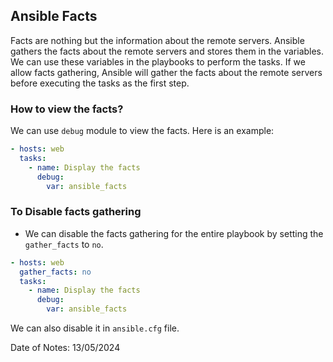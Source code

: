## Ansible Facts

Facts are nothing but the information about the remote servers. Ansible gathers the facts about the remote servers and stores them in the variables. We can use these variables in the playbooks to perform the tasks. If we allow facts gathering, Ansible will gather the facts about the remote servers before executing the tasks as the first step.

### How to view the facts?

We can use `debug` module to view the facts. Here is an example:

```yaml
- hosts: web
  tasks:
    - name: Display the facts
      debug:
        var: ansible_facts
```

### To Disable facts gathering

- We can disable the facts gathering for the entire playbook by setting the `gather_facts` to `no`.

```yaml
- hosts: web
  gather_facts: no
  tasks:
    - name: Display the facts
      debug:
        var: ansible_facts
```

We can also disable it in `ansible.cfg` file.

Date of Notes: 13/05/2024